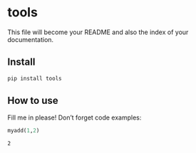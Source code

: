 tools
================

<!-- WARNING: THIS FILE WAS AUTOGENERATED! DO NOT EDIT! -->

This file will become your README and also the index of your
documentation.

## Install

``` sh
pip install tools
```

## How to use

Fill me in please! Don’t forget code examples:

``` python
myadd(1,2)
```

    2
